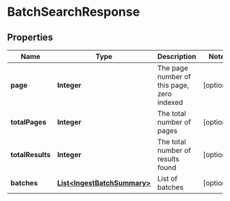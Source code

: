 

# BatchSearchResponse


## Properties

Name | Type | Description | Notes
------------ | ------------- | ------------- | -------------
**page** | **Integer** | The page number of this page, zero indexed |  [optional]
**totalPages** | **Integer** | The total number of pages |  [optional]
**totalResults** | **Integer** | The total number of results found |  [optional]
**batches** | [**List&lt;IngestBatchSummary&gt;**](IngestBatchSummary.md) | List of batches |  [optional]



